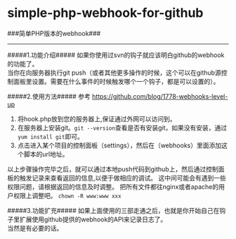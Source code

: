 simple-php-webhook-for-github
=============================

###简单PHP版本的webhook###
**********
#####1.功能介绍#####
如果你使用过svn的钩子就应该明白github的webhook的功能了。<br>
当你在向服务器执行git push（或者其他更多操作的时候，这个可以在github源控制面板里设置。需要在什么事件的时候触发哪个一个钩子，都是可以设置的）。

#####2.使用方法#####
参考 <https://github.com/blog/1778-webhooks-level-up><br>
1. 将hook.php放到您的服务器上,保证通过外网可以访问到。<br>
2. 在服务器上安装git。`git --version`查看是否有安装git，如果没有安装，通过`yum install git`即可。<br>
3. 点击进入某个项目的控制面板（settings），然后在（webhooks）里面添加这个脚本的url地址。<br>

以上步骤操作完毕之后，就可以通过本地push代码到github上，然后通过控制面板的触发记录来查看返回的信息,以便于做相应的调试。
这中间可能会有遇到一些权限问题，请根据返回的信息及时调整。
把所有文件都往nginx或者apache的用户权限上调整吧。 `chown -R www:www xxx`

#####3.功能扩充#####
如果上面使用的三部走通之后，也就是你开始自己在钩子里扩展使用github提供的webhook的API来记录日志了。<br>当然是有必要的话。
